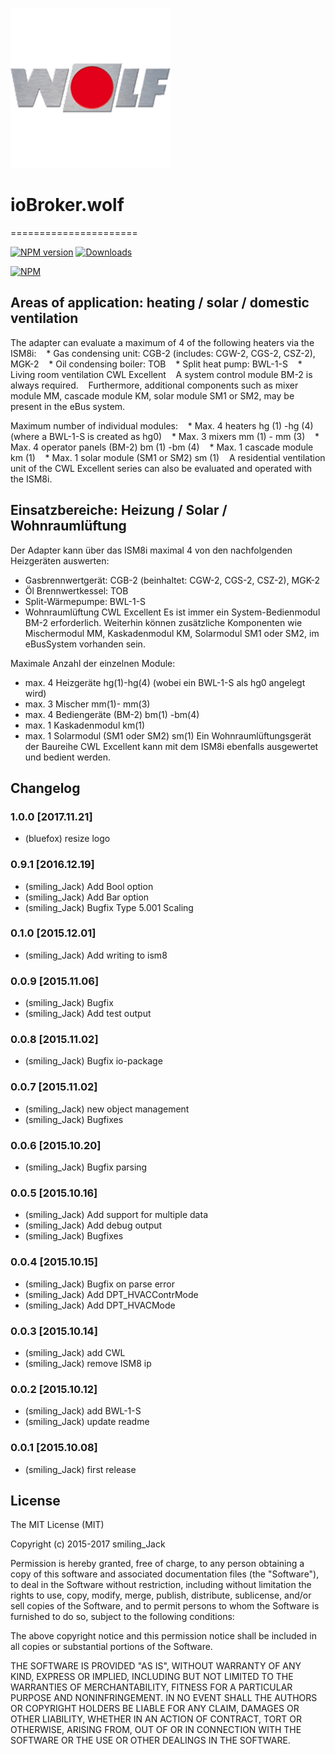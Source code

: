 ![Logo](media/wolf_logo.png)
# ioBroker.wolf

======================

[![NPM version](http://img.shields.io/npm/v/iobroker.wolf.svg)](https://www.npmjs.com/package/iobroker.wolf)
[![Downloads](https://img.shields.io/npm/dm/iobroker.wolf.svg)](https://www.npmjs.com/package/iobroker.wolf)

[![NPM](https://nodei.co/npm/iobroker.wolf.png?downloads=true)](https://nodei.co/npm/iobroker.wolf/)

## Areas of application: heating / solar / domestic ventilation
The adapter can evaluate a maximum of 4 of the following heaters via the ISM8i:
   * Gas condensing unit: CGB-2 (includes: CGW-2, CGS-2, CSZ-2), MGK-2
   * Oil condensing boiler: TOB
   * Split heat pump: BWL-1-S
   * Living room ventilation CWL Excellent
   A system control module BM-2 is always required.
   Furthermore, additional components such as mixer module MM, cascade module KM, solar module SM1 or SM2, may be present in the eBus system.

Maximum number of individual modules:
   * Max. 4 heaters hg (1) -hg (4) (where a BWL-1-S is created as hg0)
   * Max. 3 mixers mm (1) - mm (3)
   * Max. 4 operator panels (BM-2) bm (1) -bm (4)
   * Max. 1 cascade module km (1)
   * Max. 1 solar module (SM1 or SM2) sm (1)
   A residential ventilation unit of the CWL Excellent series can also be evaluated and operated with the ISM8i.

## Einsatzbereiche: Heizung / Solar / Wohnraumlüftung
Der Adapter kann über das ISM8i maximal 4  von den nachfolgenden Heizgeräten auswerten:
  * Gasbrennwertgerät: CGB-2 (beinhaltet: CGW-2, CGS-2, CSZ-2), MGK-2 
  * Öl Brennwertkessel:   TOB 
  * Split-Wärmepumpe:  BWL-1-S 
  * Wohnraumlüftung CWL Excellent
  Es ist immer ein System-Bedienmodul BM-2 erforderlich. 
  Weiterhin können zusätzliche Komponenten wie Mischermodul MM, Kaskadenmodul KM, Solarmodul SM1 oder SM2, im eBusSystem vorhanden sein. 
  
  Maximale Anzahl der einzelnen Module: 
  * max. 4 Heizgeräte hg(1)-hg(4)  (wobei ein BWL-1-S als hg0 angelegt wird)
  * max. 3 Mischer mm(1)- mm(3)
  * max. 4 Bediengeräte (BM-2) bm(1) -bm(4)
  * max. 1 Kaskadenmodul km(1) 
  * max. 1 Solarmodul (SM1 oder SM2) sm(1) 
  Ein Wohnraumlüftungsgerät der Baureihe CWL Excellent kann mit dem ISM8i ebenfalls ausgewertet und bedient werden. 


## Changelog
### 1.0.0 [2017.11.21]
* (bluefox) resize logo

### 0.9.1 [2016.12.19]
* (smiling_Jack) Add Bool option
* (smiling_Jack) Add Bar option
* (smiling_Jack) Bugfix Type 5.001 Scaling 

### 0.1.0 [2015.12.01]
* (smiling_Jack) Add writing to ism8

### 0.0.9 [2015.11.06]
* (smiling_Jack) Bugfix
* (smiling_Jack) Add test output

### 0.0.8 [2015.11.02]
* (smiling_Jack) Bugfix io-package

### 0.0.7 [2015.11.02]
* (smiling_Jack) new object management
* (smiling_Jack) Bugfixes

### 0.0.6 [2015.10.20]
* (smiling_Jack) Bugfix parsing

### 0.0.5 [2015.10.16]
* (smiling_Jack) Add support for multiple data
* (smiling_Jack) Add debug output 
* (smiling_Jack) Bugfixes

### 0.0.4 [2015.10.15]
* (smiling_Jack) Bugfix on parse error
* (smiling_Jack) Add DPT_HVACContrMode
* (smiling_Jack) Add DPT_HVACMode

### 0.0.3 [2015.10.14]
* (smiling_Jack) add CWL
* (smiling_Jack) remove ISM8 ip

### 0.0.2 [2015.10.12]
* (smiling_Jack) add BWL-1-S
* (smiling_Jack) update readme

### 0.0.1 [2015.10.08]
* (smiling_Jack) first release






## License

The MIT License (MIT)

Copyright (c) 2015-2017 smiling_Jack

Permission is hereby granted, free of charge, to any person obtaining a copy of this software and associated documentation files (the "Software"), to deal in the Software without restriction, including without limitation the rights to use, copy, modify, merge, publish, distribute, sublicense, and/or sell copies of the Software, and to permit persons to whom the Software is furnished to do so, subject to the following conditions:

The above copyright notice and this permission notice shall be included in all copies or substantial portions of the Software.

THE SOFTWARE IS PROVIDED "AS IS", WITHOUT WARRANTY OF ANY KIND, EXPRESS OR IMPLIED, INCLUDING BUT NOT LIMITED TO THE WARRANTIES OF MERCHANTABILITY, FITNESS FOR A PARTICULAR PURPOSE AND NONINFRINGEMENT. IN NO EVENT SHALL THE AUTHORS OR COPYRIGHT HOLDERS BE LIABLE FOR ANY CLAIM, DAMAGES OR OTHER LIABILITY, WHETHER IN AN ACTION OF CONTRACT, TORT OR OTHERWISE, ARISING FROM, OUT OF OR IN CONNECTION WITH THE SOFTWARE OR THE USE OR OTHER DEALINGS IN THE SOFTWARE.
